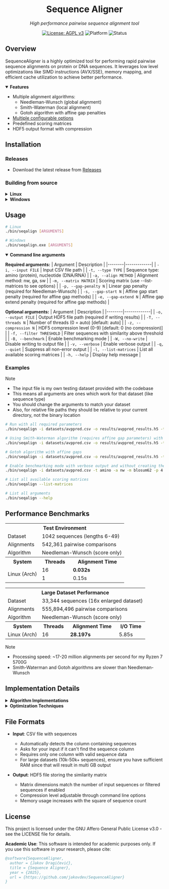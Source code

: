 <div align="center">
  <h1>Sequence Aligner</h1>
  <p><em>High performance pairwise sequence alignment tool</em></p>
  
  [![License: AGPL v3](https://img.shields.io/badge/License-AGPL_v3-blue.svg)](https://www.gnu.org/licenses/agpl-3.0)
  ![Platform](https://img.shields.io/badge/platform-Linux%20%7C%20Windows-lightgrey)
  ![Status](https://img.shields.io/badge/status-academic-orange)
</div>

## Overview

SequenceAligner is a highly optimized tool for performing rapid pairwise sequence alignments on protein or DNA sequences. It leverages low level optimizations like SIMD instructions (AVX/SSE), memory mapping, and efficient cache utilization to achieve better performance.

<details open>
<summary><strong>Features</strong></summary>

- Multiple alignment algorithms:
  - Needleman-Wunsch (global alignment)
  - Smith-Waterman (local alignment)
  - Gotoh algorithm with affine gap penalties
- [Multiple configurable options](#usage)
- Predefined scoring matrices
- HDF5 output format with compression

</details>

## Installation

### Releases

- Download the latest release from [Releases](https://github.com/jakovdev/SequenceAligner/releases/latest)


### Building from source

<details>
<summary><strong>Linux</strong></summary>

#### Dependencies
- GCC with C99 support
- GNU Make
- HDF5 library

```bash
# Debian/Ubuntu
sudo apt install build-essential libhdf5-dev

# Arch Linux
sudo pacman -S gcc make hdf5
```

#### Building

```bash
# Clone the repository
git clone https://github.com/user/SequenceAligner.git
cd SequenceAligner

# Build the project
make

# Profiles
make help
```
</details>

<details>
<summary><strong>Windows</strong></summary>

#### Prerequisite

1. Install MSYS2 from https://www.msys2.org/
2. Open the MSYS2 UCRT64 terminal
3. Navigate to the folder you downloaded the project using:

```bash
cd /c/Users/John/Downloads/SequenceAligner
```

> - Replace the folder path to the location you downloaded the project files
> - MSYS2 uses `/c/...` instead of `C:\...`

4. Install required tools by running:
```bash
./scripts/msys2_setup.sh
```

#### Building

```bash
# Build the program
mingw32-make
```

```bash
# All available commands
mingw32-make help
```

</details>

## Usage

```bash
# Linux
./bin/seqalign [ARGUMENTS]

# Windows
./bin/seqalign.exe [ARGUMENTS]
```

<details open>
<summary><strong>Command line arguments</strong></summary>

**Required arguments:**
| Argument | Description |
|--------|-------------|
| `-i, --input FILE` | Input CSV file path |
| `-t, --type TYPE` | Sequence type: amino (protein), nucleotide (DNA/RNA) |
| `-a, --align METHOD` | Alignment method: nw, ga, sw |
| `-m, --matrix MATRIX` | Scoring matrix (use --list-matrices to see options) |
| `-p, --gap-penalty N` | Linear gap penalty (required for Needleman-Wunsch) |
| `-s, --gap-start N` | Affine gap start penalty (required for affine gap methods) |
| `-e, --gap-extend N` | Affine gap extend penalty (required for affine gap methods) |

**Optional arguments:**
| Argument | Description |
|--------|-------------|
| `-o, --output FILE` | Output HDF5 file path (required if writing results) |
| `-T, --threads N` | Number of threads (0 = auto) [default: auto] |
| `-z, --compression N` | HDF5 compression level (0-9) [default: 0 (no compression)] |
| `-f, --filter THRESHOLD` | Filter sequences with similarity above threshold |
| `-B, --benchmark` | Enable benchmarking mode |
| `-W, --no-write` | Disable writing to output file |
| `-v, --verbose` | Enable verbose output |
| `-q, --quiet` | Suppress all non-error output |
| `-l, --list-matrices` | List all available scoring matrices |
| `-h, --help` | Display help message |

</details>

### Examples

> [!NOTE]
> - The input file is my own testing dataset provided with the codebase
> - This means all arguments are ones which work for that dataset (like sequence type)
> - You should change the arguments to match your dataset
> - Also, for relative file paths they should be relative to your current directory, not the binary location

```bash
# Run with all required parameters
./bin/seqalign -i datasets/avppred.csv -o results/avppred_results.h5 -t amino -a nw -m blosum50 -p 4

# Using Smith-Waterman algorithm (requires affine gap parameters) with 8 threads
./bin/seqalign -i datasets/avppred.csv -o results/avppred_results.h5 -t amino -a sw -m blosum62 -s 10 -e 1 -T 8

# Gotoh algorithm with affine gaps
./bin/seqalign -i datasets/avppred.csv -o results/avppred_results.h5 -t amino -a ga -m pam250 -s 12 -e 2

# Enable benchmarking mode with verbose output and without creating the HDF5 result
./bin/seqalign -i datasets/avppred.csv -t amino -a nw -m blosum62 -p 4 -B -v

# List all available scoring matrices
./bin/seqalign --list-matrices

# List all arguments
./bin/seqalign --help
```

## Performance Benchmarks

<table>
  <tr>
    <th colspan="3">Test Environment</th>
  </tr>
  <tr>
    <td>Dataset</td>
    <td colspan="2">1042 sequences (lengths 6-49)</td>
  </tr>
  <tr>
    <td>Alignments</td>
    <td colspan="2">542,361 pairwise comparisons</td>
  </tr>
  <tr>
    <td>Algorithm</td>
    <td colspan="2">Needleman-Wunsch (score only)</td>
  </tr>
  <tr>
    <th>System</th>
    <th>Threads</th>
    <th>Alignment Time</th>
  </tr>
  <tr>
    <td rowspan="2">Linux (Arch)</td>
    <td>16</td>
    <td><strong>0.032s</strong></td>
  </tr>
  <tr>
    <td>1</td>
    <td>0.15s</td>
  </tr>
</table>

<table>
  <tr>
    <th colspan="4">Large Dataset Performance</th>
  </tr>
  <tr>
    <td>Dataset</td>
    <td colspan="3">33,344 sequences (16x enlarged dataset)</td>
  </tr>
  <tr>
    <td>Alignments</td>
    <td colspan="3">555,894,496 pairwise comparisons</td>
  </tr>
  <tr>
    <td>Algorithm</td>
    <td colspan="3">Needleman-Wunsch (score only)</td>
  </tr>
  <tr>
    <th>System</th>
    <th>Threads</th>
    <th>Alignment Time</th>
    <th>I/O Time</th>
  </tr>
  <tr>
    <td>Linux (Arch)</td>
    <td>16</td>
    <td><strong>28.197s</strong></td>
    <td>5.85s</td>
  </tr>
</table>

> [!NOTE]
> - Processing speed: ~17-20 million alignments per second for my Ryzen 7 5700G
> - Smith-Waterman and Gotoh algorithms are slower than Needleman-Wunsch

## Implementation Details

<details>
<summary><strong>Algorithm Implementations</strong></summary>

- **Needleman-Wunsch**: Global alignment with linear gap penalties
- **Smith-Waterman**: Local alignment with affine gap penalties 
- **Gotoh Algorithm**: Global alignment with affine gap penalties

All implementations use dynamic programming with optimized matrix operations.
</details>

<details>
<summary><strong>Optimization Techniques</strong></summary>

- SIMD vectorization using AVX/SSE instructions
- Cache friendly memory access patterns
- Memory prefetching
- Thread work stealing for load balancing
- Huge pages for large memory allocations
- Efficient matrix allocation with stack fallback for small sequences
</details>

## File Formats

- **Input**: CSV file with sequences
  - Automatically detects the column containing sequences
  - Asks for your input if it can't find the sequence column
  - Requires only one column with valid sequence data
  - For large datasets (10k-50k+ sequences), ensure you have sufficient RAM since that will result in multi GB output
  
- **Output**: HDF5 file storing the similarity matrix
  - Matrix dimensions match the number of input sequences or filtered sequences if enabled
  - Compression level adjustable through command line options
  - Memory usage increases with the square of sequence count

## License

This project is licensed under the GNU Affero General Public License v3.0 - see the LICENSE file for details.

**Academic Use**: This software is intended for academic purposes only. If you use this software in your research, please cite:

```bibtex
@software{SequenceAligner,
  author = {Jakov Dragičević},
  title = {Sequence Aligner},
  year = {2025},
  url = {https://github.com/jakovdev/SequenceAligner}
}
```